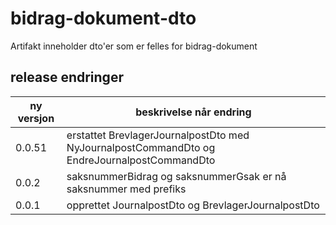 # bidrag-dokument-dto

Artifakt inneholder dto'er som er felles for bidrag-dokument

## release endringer

ny versjon | beskrivelse når endring
-----------|------------------------
0.0.51 | erstattet BrevlagerJournalpostDto med NyJournalpostCommandDto og EndreJournalpostCommandDto
0.0.2 | saksnummerBidrag og saksnummerGsak er nå saksnummer med prefiks
0.0.1 | opprettet JournalpostDto og BrevlagerJournalpostDto
